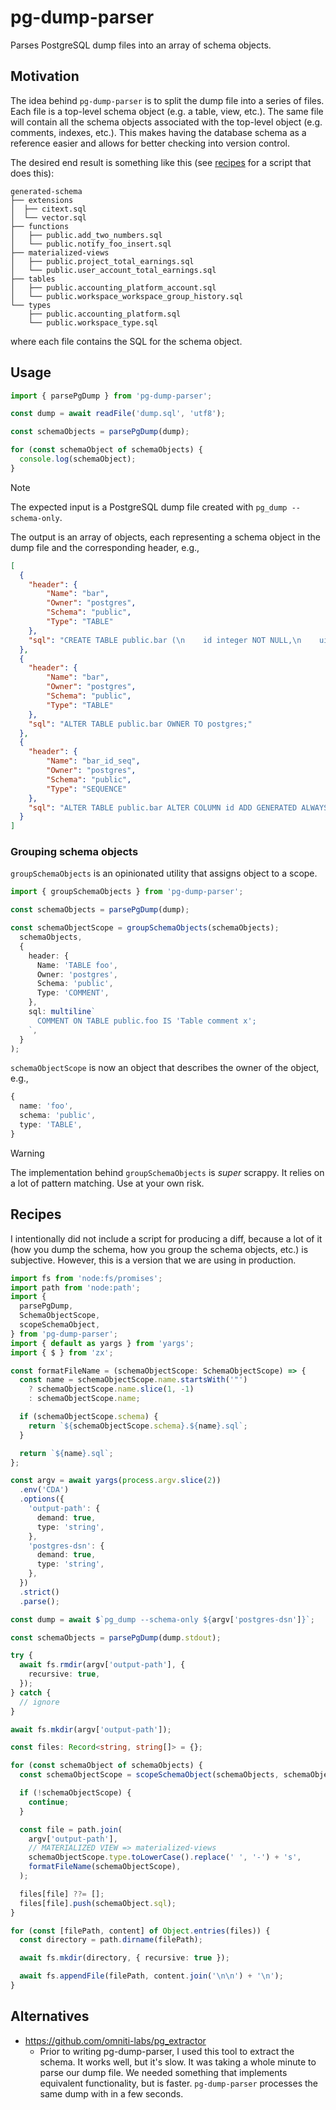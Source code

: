 # pg-dump-parser

Parses PostgreSQL dump files into an array of schema objects.

## Motivation

The idea behind `pg-dump-parser` is to split the dump file into a series of files. Each file is a top-level schema object (e.g. a table, view, etc.). The same file will contain all the schema objects associated with the top-level object (e.g. comments, indexes, etc.). This makes having the database schema as a reference easier and allows for better checking into version control.

The desired end result is something like this (see [recipes](#recipes) for a script that does this):

```
generated-schema
├── extensions
│  ├── citext.sql
│  └── vector.sql
├── functions
│   ├── public.add_two_numbers.sql
│   └── public.notify_foo_insert.sql
├── materialized-views
│   ├── public.project_total_earnings.sql
│   └── public.user_account_total_earnings.sql
├── tables
│   ├── public.accounting_platform_account.sql
│   └── public.workspace_workspace_group_history.sql
└── types
    ├── public.accounting_platform.sql
    └── public.workspace_type.sql
```

where each file contains the SQL for the schema object.

## Usage

```ts
import { parsePgDump } from 'pg-dump-parser';

const dump = await readFile('dump.sql', 'utf8');

const schemaObjects = parsePgDump(dump);

for (const schemaObject of schemaObjects) {
  console.log(schemaObject);
}
```

> [!NOTE]
> The expected input is a PostgreSQL dump file created with `pg_dump --schema-only`.

The output is an array of objects, each representing a schema object in the dump file and the corresponding header, e.g.,

```json
[
  {
    "header": {
        "Name": "bar",
        "Owner": "postgres",
        "Schema": "public",
        "Type": "TABLE"
    },
    "sql": "CREATE TABLE public.bar (\n    id integer NOT NULL,\n    uid text NOT NULL,\n    foo_id integer\n);"
  },
  {
    "header": {
        "Name": "bar",
        "Owner": "postgres",
        "Schema": "public",
        "Type": "TABLE"
    },
    "sql": "ALTER TABLE public.bar OWNER TO postgres;"
  },
  {
    "header": {
        "Name": "bar_id_seq",
        "Owner": "postgres",
        "Schema": "public",
        "Type": "SEQUENCE"
    },
    "sql": "ALTER TABLE public.bar ALTER COLUMN id ADD GENERATED ALWAYS AS IDENTITY (\n    SEQUENCE NAME public.bar_id_seq\n    START WITH 1\n    INCREMENT BY 1\n    NO MINVALUE\n    NO MAXVALUE\n    CACHE 1\n);"
  }
]
```

### Grouping schema objects

`groupSchemaObjects` is an opinionated utility that assigns object to a scope.

```ts
import { groupSchemaObjects } from 'pg-dump-parser';

const schemaObjects = parsePgDump(dump);

const schemaObjectScope = groupSchemaObjects(schemaObjects);
  schemaObjects,
  {
    header: {
      Name: 'TABLE foo',
      Owner: 'postgres',
      Schema: 'public',
      Type: 'COMMENT',
    },
    sql: multiline`
      COMMENT ON TABLE public.foo IS 'Table comment x';
    `,
  }
);
```

`schemaObjectScope` is now an object that describes the owner of the object, e.g.,

```ts
{
  name: 'foo',
  schema: 'public',
  type: 'TABLE',
}
```

> [!WARNING]
> The implementation behind `groupSchemaObjects` is _super_ scrappy. It relies on a lot of pattern matching. Use at your own risk.

## Recipes

I intentionally did not include a script for producing a diff, because a lot of it (how you dump the schema, how you group the schema objects, etc.) is subjective. However, this is a version that we are using in production.

```ts
import fs from 'node:fs/promises';
import path from 'node:path';
import {
  parsePgDump,
  SchemaObjectScope,
  scopeSchemaObject,
} from 'pg-dump-parser';
import { default as yargs } from 'yargs';
import { $ } from 'zx';

const formatFileName = (schemaObjectScope: SchemaObjectScope) => {
  const name = schemaObjectScope.name.startsWith('"')
    ? schemaObjectScope.name.slice(1, -1)
    : schemaObjectScope.name;

  if (schemaObjectScope.schema) {
    return `${schemaObjectScope.schema}.${name}.sql`;
  }

  return `${name}.sql`;
};

const argv = await yargs(process.argv.slice(2))
  .env('CDA')
  .options({
    'output-path': {
      demand: true,
      type: 'string',
    },
    'postgres-dsn': {
      demand: true,
      type: 'string',
    },
  })
  .strict()
  .parse();

const dump = await $`pg_dump --schema-only ${argv['postgres-dsn']}`;

const schemaObjects = parsePgDump(dump.stdout);

try {
  await fs.rmdir(argv['output-path'], {
    recursive: true,
  });
} catch {
  // ignore
}

await fs.mkdir(argv['output-path']);

const files: Record<string, string[]> = {};

for (const schemaObject of schemaObjects) {
  const schemaObjectScope = scopeSchemaObject(schemaObjects, schemaObject);

  if (!schemaObjectScope) {
    continue;
  }

  const file = path.join(
    argv['output-path'],
    // MATERIALIZED VIEW => materialized-views
    schemaObjectScope.type.toLowerCase().replace(' ', '-') + 's',
    formatFileName(schemaObjectScope),
  );

  files[file] ??= [];
  files[file].push(schemaObject.sql);
}

for (const [filePath, content] of Object.entries(files)) {
  const directory = path.dirname(filePath);

  await fs.mkdir(directory, { recursive: true });

  await fs.appendFile(filePath, content.join('\n\n') + '\n');
}
```

## Alternatives

* https://github.com/omniti-labs/pg_extractor
  * Prior to writing pg-dump-parser, I used this tool to extract the schema. It works well, but it's slow. It was taking a whole minute to parse our dump file. We needed something that implements equivalent functionality, but is faster. `pg-dump-parser` processes the same dump with in a few seconds.